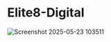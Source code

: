 # Elite8-Digital

![Screenshot 2025-05-23 103511](https://github.com/user-attachments/assets/0e198f7c-f42e-41c1-b652-a35ee138458d)
